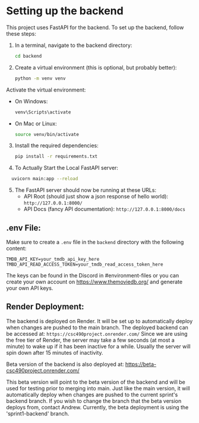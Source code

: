 # Setting up the backend

This project uses FastAPI for the backend. To set up the backend, follow these steps:

1. In a terminal, navigate to the backend directory:
   ```bash
   cd backend
   ```
2. Create a virtual environment (this is optional, but probably better):
   ```bash
   python -m venv venv
   ```
Activate the virtual environment:
   - On Windows:
     ```bash
     venv\Scripts\activate
     ```
   - On Mac or Linux:
     ```bash
     source venv/bin/activate
     ```
3. Install the required dependencies:
   ```bash
   pip install -r requirements.txt
   ```
   
4. To Actually Start the Local FastAPI server:
```bash
  uvicorn main:app --reload
```

5. The FastAPI server should now be running at these URLs:
    - API Root (should just show a json response of hello world): `http://127.0.0.1:8000/`
    - API Docs (fancy API documentation): `http://127.0.0.1:8000/docs`

## .env File:
Make sure to create a `.env` file in the `backend` directory with the following content:
```
TMDB_API_KEY=your_tmdb_api_key_here
TMBD_API_READ_ACCESS_TOKEN=your_tmdb_read_access_token_here
```

The keys can be found in the Discord in #environment-files or you can create your own account on https://www.themoviedb.org/ and generate your own API keys.

## Render Deployment:
The backend is deployed on Render. It will be set up to automatically deploy when changes are pushed to the main branch. The deployed backend can be accessed at:
```https://csc490project.onrender.com/```
Since we are using the free tier of Render, the server may take a few seconds (at most a minute) to wake up if it has been inactive for a while. Usually the server will spin down after 15 minutes of inactivity.

Beta version of the backend is also deployed at:
https://beta-csc490project.onrender.com/

This beta version will point to the beta version of the backend and will be used for testing prior to merging into main. Just like the main version, it will automatically deploy when changes are pushed to the current sprint's backend branch.
If you wish to change the branch that the beta version deploys from, contact Andrew. Currently, the beta deployment is using the 'sprint1-backend' branch.